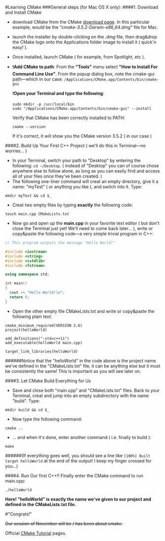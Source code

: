 #Learning CMake
###General steps (for Mac OS X only):
####1. Download and Install CMake
  * download CMake from the CMake [download page](https://cmake.org/download/). In this particular example, would be the *"cmake-3.5.2-Darwin-x86_64.dmg"* file for Mac.

  * launch the installer by double-clicking on the *.dmg* file, then drag&drop the CMake logo onto the Applications folder image to install it ( quick'n easy! ).
  * Once installed, launch CMake ( for example, from Spotlight, etc ).

  * :heavy_exclamation_mark:**Add CMake to path**: From the **"Tools"** menu select **"How to Install For Command Line Use"**. From the popup dialog box, note the cmake-gui path—which in our case: `/Applications/CMake.app/Contents/bin/cmake-gui`

    :heavy_exclamation_mark:**Open your Terminal and type the following**:
    ```
    sudo mkdir -p /usr/local/bin
    sudo "/Applications/CMake.app/Contents/bin/cmake-gui" --install
    ```
    Verify that CMake has been correctly installed to PATH:
    ```
    cmake --version
    ```
    If it's correct, it will show you the CMake version 3.5.2 ( in our case )

####2. Build Up Your First C++ Project ( we'll do this in Terminal—no worries… )
  * In your Terminal, switch your path to "Desktop" by entering the following:
  `cd ~/Desktop`. ( instead of "Desktop" you can of course chose anywhere else to follow alone, as long as you can easily find and access all of your files once they've been created. )
  * The following one-liner command will creat an empty directory, give it a name: "myTest" ( or anything you like ), and switch into it. Type:

  ```
  mkdir myTest && cd $_
  ```

  * Creat two empty files by typing **exactly** the following code:
  ```
  touch main.cpp CMakeLists.txt
  ```
  * Now go and open up the **main.cpp** in your favorite text editor ( but don't close the Terminal just yet! We'll need to come back later… ), write or copy&paste the following code—a very simple trivial program in C++:
  ```cpp
  // This program outputs the message "Hello World!"

  #include <iostream>
  #include <string>
  #include <cstdlib>
  #include <fstream>

  using namespace std;

  int main() 
  {
    cout << "Hello World!\n";    
    return 0;
  }

  ```

  * Open the other empty file CMakeLists.txt and write or copy&paste the following plain text:
  ```
  cmake_minimum_required(VERSION 2.6)
  project(helloWorld)
  
  add_definitions("-std=c++11")
  add_executable(helloWorld main.cpp)
  
  target_link_libraries(helloWorld)
  ```
  ######Notice that the "helloWorld" in the code above is the project name we've defined in the "CMakeLists.txt" file, it can be anything else but it must be consistently the same! This is important as you will see later on.

####3. Let CMake Build Everything for Us
  * Save and close both "main.cpp" and "CMakeLists.txt" files. Back to your Terminal, creat and jump into an empty subdirectory with the name "build". Type:

  ```
  mkdir build && cd $_
  ```
  * Now type the following command:

  ```
  cmake ..
  ```
  * … and when it's done, enter another command (  i.e. finally to build ):

  ```
  make
  ```

######(If everything goes well, you should see a line like `[100%] Built target helloWorld` at the end of the output! I keep my finger crossed for you…)

####4. Run Our first C++!!
Finally enter the CMake command to run main.cpp:

```
./helloWorld
```
**Here! "helloWorld" is exactly the name we've given to our project and defined in the CMakeLists.txt file.**

#"Congrats!"



~~Our session of November will be / has been about cmake.~~

Official [CMake Tutorial](https://cmake.org/cmake-tutorial/) pages. 

